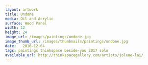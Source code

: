 ```yaml
---
layout: artwork
title: Undone
media: Oil and Acrylic
surface: Wood Panel
width: 12
height: 24
image_url: /images/paintings/undone.jpg
image_thumb_url: /images/thumbnails/paintings/undone.jpg
date:   2016-12-04
tags: paintings thinkspace beside-you 2017 solo
available_url: http://thinkspacegallery.com/artists/jolene-lai/
---
```


